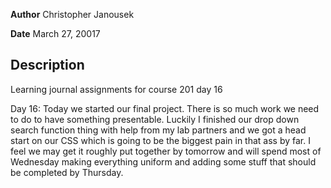 **Author** Christopher Janousek

**Date** March 27, 20017

## Description
Learning journal assignments for course 201 day 16  

Day 16: Today we started our final project. There is so much work we need to do to have something presentable. Luckily I finished our drop down search function thing with help from my lab partners and we got a head start on our CSS which is going to be the biggest pain in that ass by far. I feel we may get it roughly put together by tomorrow and will spend most of Wednesday making everything uniform and adding some stuff that should be completed by Thursday.
